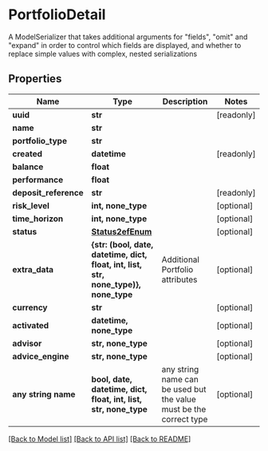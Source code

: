 # PortfolioDetail

A ModelSerializer that takes additional arguments for \"fields\", \"omit\" and \"expand\" in order to control which fields are displayed, and whether to replace simple values with complex, nested serializations

## Properties
Name | Type | Description | Notes
------------ | ------------- | ------------- | -------------
**uuid** | **str** |  | [readonly] 
**name** | **str** |  | 
**portfolio_type** | **str** |  | 
**created** | **datetime** |  | [readonly] 
**balance** | **float** |  | 
**performance** | **float** |  | 
**deposit_reference** | **str** |  | [readonly] 
**risk_level** | **int, none_type** |  | [optional] 
**time_horizon** | **int, none_type** |  | [optional] 
**status** | [**Status2efEnum**](Status2efEnum.md) |  | [optional] 
**extra_data** | **{str: (bool, date, datetime, dict, float, int, list, str, none_type)}, none_type** | Additional Portfolio attributes | [optional] 
**currency** | **str** |  | [optional] 
**activated** | **datetime, none_type** |  | [optional] 
**advisor** | **str, none_type** |  | [optional] 
**advice_engine** | **str, none_type** |  | [optional] 
**any string name** | **bool, date, datetime, dict, float, int, list, str, none_type** | any string name can be used but the value must be the correct type | [optional]

[[Back to Model list]](../README.md#documentation-for-models) [[Back to API list]](../README.md#documentation-for-api-endpoints) [[Back to README]](../README.md)


